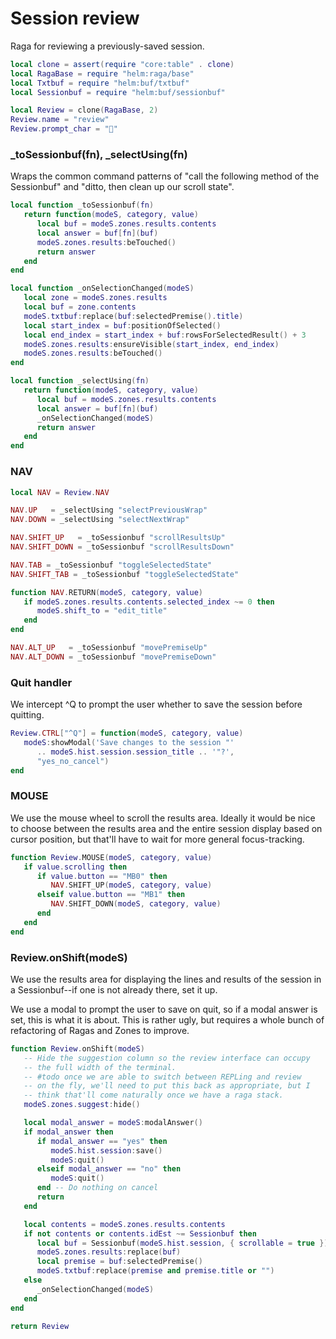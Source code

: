 # Session review

Raga for reviewing a previously\-saved session\.

```lua
local clone = assert(require "core:table" . clone)
local RagaBase = require "helm:raga/base"
local Txtbuf = require "helm:buf/txtbuf"
local Sessionbuf = require "helm:buf/sessionbuf"
```

```lua
local Review = clone(RagaBase, 2)
Review.name = "review"
Review.prompt_char = "💬"
```


### \_toSessionbuf\(fn\), \_selectUsing\(fn\)

Wraps the common command patterns of "call the following method
of the Sessionbuf" and "ditto, then clean up our scroll state"\.

```lua
local function _toSessionbuf(fn)
   return function(modeS, category, value)
      local buf = modeS.zones.results.contents
      local answer = buf[fn](buf)
      modeS.zones.results:beTouched()
      return answer
   end
end

local function _onSelectionChanged(modeS)
   local zone = modeS.zones.results
   local buf = zone.contents
   modeS.txtbuf:replace(buf:selectedPremise().title)
   local start_index = buf:positionOfSelected()
   local end_index = start_index + buf:rowsForSelectedResult() + 3
   modeS.zones.results:ensureVisible(start_index, end_index)
   modeS.zones.results:beTouched()
end

local function _selectUsing(fn)
   return function(modeS, category, value)
      local buf = modeS.zones.results.contents
      local answer = buf[fn](buf)
      _onSelectionChanged(modeS)
      return answer
   end
end
```


### NAV

```lua
local NAV = Review.NAV

NAV.UP   = _selectUsing "selectPreviousWrap"
NAV.DOWN = _selectUsing "selectNextWrap"

NAV.SHIFT_UP   = _toSessionbuf "scrollResultsUp"
NAV.SHIFT_DOWN = _toSessionbuf "scrollResultsDown"

NAV.TAB = _toSessionbuf "toggleSelectedState"
NAV.SHIFT_TAB = _toSessionbuf "toggleSelectedState"

function NAV.RETURN(modeS, category, value)
   if modeS.zones.results.contents.selected_index ~= 0 then
      modeS.shift_to = "edit_title"
   end
end

NAV.ALT_UP   = _toSessionbuf "movePremiseUp"
NAV.ALT_DOWN = _toSessionbuf "movePremiseDown"
```


### Quit handler

We intercept ^Q to prompt the user whether to save the session before quitting\.

```lua
Review.CTRL["^Q"] = function(modeS, category, value)
   modeS:showModal('Save changes to the session "'
      .. modeS.hist.session.session_title .. '"?',
      "yes_no_cancel")
end
```


### MOUSE

We use the mouse wheel to scroll the results area\. Ideally it would be nice
to choose between the results area and the entire session display based on
cursor position, but that'll have to wait for more general focus\-tracking\.

```lua
function Review.MOUSE(modeS, category, value)
   if value.scrolling then
      if value.button == "MB0" then
         NAV.SHIFT_UP(modeS, category, value)
      elseif value.button == "MB1" then
         NAV.SHIFT_DOWN(modeS, category, value)
      end
   end
end
```


### Review\.onShift\(modeS\)

We use the results area for displaying the lines and results
of the session in a Sessionbuf\-\-if one is not already there,
set it up\.

We use a modal to prompt the user to save on quit, so if a modal
answer is set, this is what it is about\. This is rather ugly, but
requires a whole bunch of refactoring of Ragas and Zones to improve\.

```lua
function Review.onShift(modeS)
   -- Hide the suggestion column so the review interface can occupy
   -- the full width of the terminal.
   -- #todo once we are able to switch between REPLing and review
   -- on the fly, we'll need to put this back as appropriate, but I
   -- think that'll come naturally once we have a raga stack.
   modeS.zones.suggest:hide()

   local modal_answer = modeS:modalAnswer()
   if modal_answer then
      if modal_answer == "yes" then
         modeS.hist.session:save()
         modeS:quit()
      elseif modal_answer == "no" then
         modeS:quit()
      end -- Do nothing on cancel
      return
   end

   local contents = modeS.zones.results.contents
   if not contents or contents.idEst ~= Sessionbuf then
      local buf = Sessionbuf(modeS.hist.session, { scrollable = true })
      modeS.zones.results:replace(buf)
      local premise = buf:selectedPremise()
      modeS.txtbuf:replace(premise and premise.title or "")
   else
      _onSelectionChanged(modeS)
   end
end
```

```lua
return Review
```